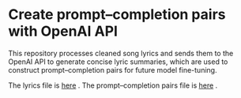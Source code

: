 # Create prompt–completion pairs with OpenAI API
This repository processes cleaned song lyrics and sends them to the OpenAI API to generate concise lyric summaries, which are used to construct prompt–completion pairs for future model fine-tuning.

The lyrics file is [here](https://drive.google.com/file/d/1PqADJhbqqTgyEAXKltgPe6Q0x_zQGLqA/view?usp=drive_link) .
The prompt–completion pairs file is [here](https://drive.google.com/file/d/1Y8ADxBk0wa-lU00q42TmYFyEg4qqC90K/view?usp=drive_link) .
